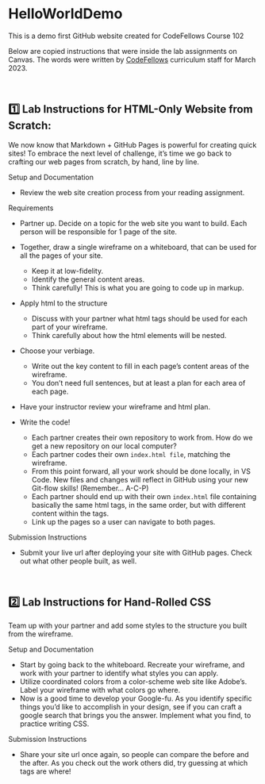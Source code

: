 # HelloWorldDemo

This is a demo first GitHub website created for CodeFellows Course 102

Below are copied instructions that were inside the lab assignments on Canvas.  The words were written by [CodeFellows](https://www.codefellows.org/) curriculum staff for March 2023.

<br>

## 1️⃣ Lab Instructions for HTML-Only Website from Scratch:
We now know that Markdown + GitHub Pages is powerful for creating quick sites! To embrace the next level of challenge, it’s time we go back to crafting our web pages from scratch, by hand, line by line.

Setup and Documentation
* Review the web site creation process from your reading assignment.

Requirements
* Partner up. Decide on a topic for the web site you want to build. Each person will be responsible for 1 page of the site.

* Together, draw a single wireframe on a whiteboard, that can be used for all the pages of your site.
  * Keep it at low-fidelity.
  * Identify the general content areas.
  * Think carefully! This is what you are going to code up in markup.
* Apply html to the structure
  * Discuss with your partner what html tags should be used for each part of your wireframe.
  * Think carefully about how the html elements will be nested.
* Choose your verbiage.
  * Write out the key content to fill in each page’s content areas of the wireframe.
  * You don’t need full sentences, but at least a plan for each area of each page.
* Have your instructor review your wireframe and html plan.
* Write the code!
  * Each partner creates their own repository to work from. How do we get a new repository on our local computer?
  * Each partner codes their own `index.html file`, matching the wireframe.
  * From this point forward, all your work should be done locally, in VS Code. New files and changes will reflect in GitHub using your new Git-flow skills! (Remember… A-C-P)
  * Each partner should end up with their own `index.html` file containing basically the same html tags, in the same order, but with different content within the tags.
  * Link up the pages so a user can navigate to both pages.

Submission Instructions
* Submit your live url after deploying your site with GitHub pages. Check out what other people built, as well.

<br>

## 2️⃣ Lab Instructions for Hand-Rolled CSS

Team up with your partner and add some styles to the structure you built from the wireframe.

Setup and Documentation
* Start by going back to the whiteboard. Recreate your wireframe, and work with your partner to identify what styles you can apply.
* Utilize coordinated colors from a color-scheme web site like Adobe’s. Label your wireframe with what colors go where.
* Now is a good time to develop your Google-fu. As you identify specific things you’d like to accomplish in your design, see if you can craft a google search that brings you the answer. Implement what you find, to practice writing CSS.

Submission Instructions
* Share your site url once again, so people can compare the before and the after. As you check out the work others did, try guessing at which tags are where!

